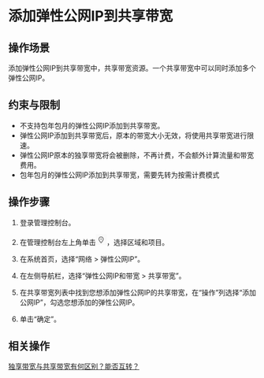 # 添加弹性公网IP到共享带宽<a name="bandwidth_0004"></a>

## 操作场景<a name="zh-cn_topic_0118499024_section15598193716333"></a>

添加弹性公网IP到共享带宽中，共享带宽资源。一个共享带宽中可以同时添加多个弹性公网IP。

## 约束与限制<a name="zh-cn_topic_0118499024_section02581011712"></a>

-   不支持包年包月的弹性公网IP添加到共享带宽。
-   弹性公网IP添加到共享带宽后，原本的带宽大小无效，将使用共享带宽进行限速。
-   弹性公网IP原本的独享带宽将会被删除，不再计费，不会额外计算流量和带宽费用。
-   包年包月的弹性公网IP添加到共享带宽，需要先转为按需计费模式

## 操作步骤<a name="zh-cn_topic_0118499024_section67201052194510"></a>

1.  登录管理控制台。

1.  在管理控制台左上角单击![](figures/icon-region.png)，选择区域和项目。
2.  在系统首页，选择“网络 \> 弹性公网IP”。
3.  在左侧导航栏，选择“弹性公网IP和带宽 \> 共享带宽”。
4.  在共享带宽列表中找到您想添加弹性公网IP的共享带宽，在“操作”列选择“添加公网IP”，勾选您想添加的弹性公网IP。
5.  单击“确定”。

## 相关操作<a name="zh-cn_topic_0118499024_section10852154514166"></a>

[独享带宽与共享带宽有何区别？能否互转？](https://support.huaweicloud.com/vpc_faq/faq_bandwidth_0003.html)

